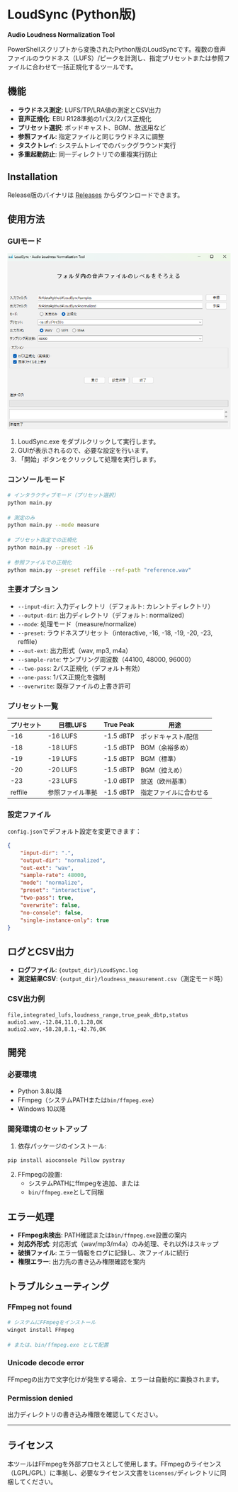 # LoudSync (Python版)

**Audio Loudness Normalization Tool**

PowerShellスクリプトから変換されたPython版のLoudSyncです。複数の音声ファイルのラウドネス（LUFS）/ピークを計測し、指定プリセットまたは参照ファイルに合わせて一括正規化するツールです。

## 機能

- **ラウドネス測定**: LUFS/TP/LRA値の測定とCSV出力
- **音声正規化**: EBU R128準拠の1パス/2パス正規化
- **プリセット選択**: ポッドキャスト、BGM、放送用など
- **参照ファイル**: 指定ファイルと同じラウドネスに調整
- **タスクトレイ**: システムトレイでのバックグラウンド実行
- **多重起動防止**: 同一ディレクトリでの重複実行防止

## Installation

Release版のバイナリは [Releases](https://github.com/zukio/LoudSync/releases/) からダウンロードできます。

## 使用方法

### GUIモード

![LoudSync GUI Interface](assets/image.png)

1. LoudSync.exe をダブルクリックして実行します。
2. GUIが表示されるので、必要な設定を行います。
3. 「開始」ボタンをクリックして処理を実行します。

### コンソールモード

```bash
# インタラクティブモード（プリセット選択）
python main.py

# 測定のみ
python main.py --mode measure

# プリセット指定での正規化
python main.py --preset -16

# 参照ファイルでの正規化
python main.py --preset reffile --ref-path "reference.wav"
```

### 主要オプション

- `--input-dir`: 入力ディレクトリ（デフォルト: カレントディレクトリ）
- `--output-dir`: 出力ディレクトリ（デフォルト: normalized）
- `--mode`: 処理モード（measure/normalize）
- `--preset`: ラウドネスプリセット（interactive, -16, -18, -19, -20, -23, reffile）
- `--out-ext`: 出力形式（wav, mp3, m4a）
- `--sample-rate`: サンプリング周波数（44100, 48000, 96000）
- `--two-pass`: 2パス正規化（デフォルト有効）
- `--one-pass`: 1パス正規化を強制
- `--overwrite`: 既存ファイルの上書き許可

### プリセット一覧

| プリセット | 目標LUFS | True Peak | 用途 |
|-----------|----------|-----------|------|
| -16 | -16 LUFS | -1.5 dBTP | ポッドキャスト/配信 |
| -18 | -18 LUFS | -1.5 dBTP | BGM（余裕多め） |
| -19 | -19 LUFS | -1.5 dBTP | BGM（標準） |
| -20 | -20 LUFS | -1.5 dBTP | BGM（控えめ） |
| -23 | -23 LUFS | -1.0 dBTP | 放送（欧州基準） |
| reffile | 参照ファイル準拠 | -1.5 dBTP | 指定ファイルに合わせる |

### 設定ファイル

`config.json`でデフォルト設定を変更できます：

```json
{
    "input-dir": ".",
    "output-dir": "normalized",
    "out-ext": "wav",
    "sample-rate": 48000,
    "mode": "normalize",
    "preset": "interactive",
    "two-pass": true,
    "overwrite": false,
    "no-console": false,
    "single-instance-only": true
}
```

## ログとCSV出力

- **ログファイル**: `{output_dir}/LoudSync.log`
- **測定結果CSV**: `{output_dir}/loudness_measurement.csv`（測定モード時）

### CSV出力例

```csv
file,integrated_lufs,loudness_range,true_peak_dbtp,status
audio1.wav,-12.84,11.0,1.28,OK
audio2.wav,-58.28,8.1,-42.76,OK
```

## 開発

### 必要環境

- Python 3.8以降
- FFmpeg（システムPATHまたは`bin/ffmpeg.exe`）
- Windows 10以降

### 開発環境のセットアップ

1. 依存パッケージのインストール:

```bash
pip install aioconsole Pillow pystray
```

2. FFmpegの設置:
   - システムPATHにffmpegを追加、または
   - `bin/ffmpeg.exe`として同梱

## エラー処理

- **FFmpeg未検出**: PATH確認または`bin/ffmpeg.exe`設置の案内
- **対応外形式**: 対応形式（wav/mp3/m4a）のみ処理、それ以外はスキップ
- **破損ファイル**: エラー情報をログに記録し、次ファイルに続行
- **権限エラー**: 出力先の書き込み権限確認を案内

## トラブルシューティング

### FFmpeg not found

```bash
# システムにFFmpegをインストール
winget install FFmpeg

# または、bin/ffmpeg.exe として配置
```

### Unicode decode error

FFmpegの出力で文字化けが発生する場合、エラーは自動的に置換されます。

### Permission denied

出力ディレクトリの書き込み権限を確認してください。

---

## ライセンス

本ツールはFFmpegを外部プロセスとして使用します。FFmpegのライセンス（LGPL/GPL）に準拠し、必要なライセンス文書を`licenses/`ディレクトリに同梱してください。
